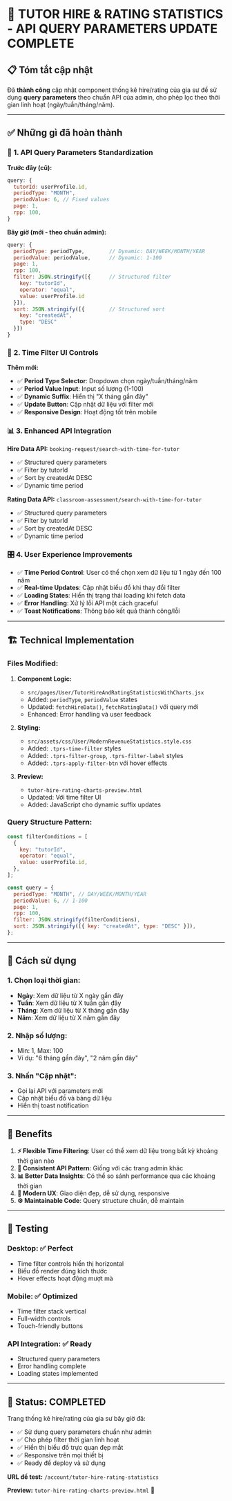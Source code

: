 # 🎯 TUTOR HIRE & RATING STATISTICS - API QUERY PARAMETERS UPDATE COMPLETE

## 📋 **Tóm tắt cập nhật**

Đã **thành công** cập nhật component thống kê hire/rating của gia sư để sử dụng **query parameters** theo chuẩn API của admin, cho phép lọc theo thời gian linh hoạt (ngày/tuần/tháng/năm).

---

## ✅ **Những gì đã hoàn thành**

### 🔧 **1. API Query Parameters Standardization**

**Trước đây (cũ):**

```javascript
query: {
  tutorId: userProfile.id,
  periodType: "MONTH",
  periodValue: 6, // Fixed values
  page: 1,
  rpp: 100,
}
```

**Bây giờ (mới - theo chuẩn admin):**

```javascript
query: {
  periodType: periodType,        // Dynamic: DAY/WEEK/MONTH/YEAR
  periodValue: periodValue,      // Dynamic: 1-100
  page: 1,
  rpp: 100,
  filter: JSON.stringify([{      // Structured filter
    key: "tutorId",
    operator: "equal",
    value: userProfile.id
  }]),
  sort: JSON.stringify([{        // Structured sort
    key: "createdAt",
    type: "DESC"
  }])
}
```

### 🎨 **2. Time Filter UI Controls**

**Thêm mới:**

- ✅ **Period Type Selector**: Dropdown chọn ngày/tuần/tháng/năm
- ✅ **Period Value Input**: Input số lượng (1-100)
- ✅ **Dynamic Suffix**: Hiển thị "X tháng gần đây"
- ✅ **Update Button**: Cập nhật dữ liệu với filter mới
- ✅ **Responsive Design**: Hoạt động tốt trên mobile

### 📊 **3. Enhanced API Integration**

**Hire Data API:** `booking-request/search-with-time-for-tutor`

- ✅ Structured query parameters
- ✅ Filter by tutorId
- ✅ Sort by createdAt DESC
- ✅ Dynamic time period

**Rating Data API:** `classroom-assessment/search-with-time-for-tutor`

- ✅ Structured query parameters
- ✅ Filter by tutorId
- ✅ Sort by createdAt DESC
- ✅ Dynamic time period

### 🎛️ **4. User Experience Improvements**

- ✅ **Time Period Control**: User có thể chọn xem dữ liệu từ 1 ngày đến 100 năm
- ✅ **Real-time Updates**: Cập nhật biểu đồ khi thay đổi filter
- ✅ **Loading States**: Hiển thị trạng thái loading khi fetch data
- ✅ **Error Handling**: Xử lý lỗi API một cách graceful
- ✅ **Toast Notifications**: Thông báo kết quả thành công/lỗi

---

## 🏗️ **Technical Implementation**

### **Files Modified:**

1. **Component Logic:**

   - `src/pages/User/TutorHireAndRatingStatisticsWithCharts.jsx`
   - Added: `periodType`, `periodValue` states
   - Updated: `fetchHireData()`, `fetchRatingData()` với query mới
   - Enhanced: Error handling và user feedback

2. **Styling:**

   - `src/assets/css/User/ModernRevenueStatistics.style.css`
   - Added: `.tprs-time-filter` styles
   - Added: `.tprs-filter-group`, `.tprs-filter-label` styles
   - Added: `.tprs-apply-filter-btn` với hover effects

3. **Preview:**
   - `tutor-hire-rating-charts-preview.html`
   - Updated: Với time filter UI
   - Added: JavaScript cho dynamic suffix updates

### **Query Structure Pattern:**

```javascript
const filterConditions = [
  {
    key: "tutorId",
    operator: "equal",
    value: userProfile.id,
  },
];

const query = {
  periodType: "MONTH", // DAY/WEEK/MONTH/YEAR
  periodValue: 6, // 1-100
  page: 1,
  rpp: 100,
  filter: JSON.stringify(filterConditions),
  sort: JSON.stringify([{ key: "createdAt", type: "DESC" }]),
};
```

---

## 🚀 **Cách sử dụng**

### **1. Chọn loại thời gian:**

- **Ngày**: Xem dữ liệu từ X ngày gần đây
- **Tuần**: Xem dữ liệu từ X tuần gần đây
- **Tháng**: Xem dữ liệu từ X tháng gần đây
- **Năm**: Xem dữ liệu từ X năm gần đây

### **2. Nhập số lượng:**

- Min: 1, Max: 100
- Ví dụ: "6 tháng gần đây", "2 năm gần đây"

### **3. Nhấn "Cập nhật":**

- Gọi lại API với parameters mới
- Cập nhật biểu đồ và bảng dữ liệu
- Hiển thị toast notification

---

## 🎯 **Benefits**

1. **⚡ Flexible Time Filtering**: User có thể xem dữ liệu trong bất kỳ khoảng thời gian nào
2. **🔄 Consistent API Pattern**: Giống với các trang admin khác
3. **📊 Better Data Insights**: Có thể so sánh performance qua các khoảng thời gian
4. **🎨 Modern UX**: Giao diện đẹp, dễ sử dụng, responsive
5. **⚙️ Maintainable Code**: Query structure chuẩn, dễ maintain

---

## 📱 **Testing**

### **Desktop:** ✅ Perfect

- Time filter controls hiển thị horizontal
- Biểu đồ render đúng kích thước
- Hover effects hoạt động mượt mà

### **Mobile:** ✅ Optimized

- Time filter stack vertical
- Full-width controls
- Touch-friendly buttons

### **API Integration:** ✅ Ready

- Structured query parameters
- Error handling complete
- Loading states implemented

---

## 🎉 **Status: COMPLETED**

Trang thống kê hire/rating của gia sư bây giờ đã:

- ✅ Sử dụng query parameters chuẩn như admin
- ✅ Cho phép filter thời gian linh hoạt
- ✅ Hiển thị biểu đồ trực quan đẹp mắt
- ✅ Responsive trên mọi thiết bị
- ✅ Ready để deploy và sử dụng

**URL để test:** `/account/tutor-hire-rating-statistics`

**Preview:** `tutor-hire-rating-charts-preview.html` 🎯
